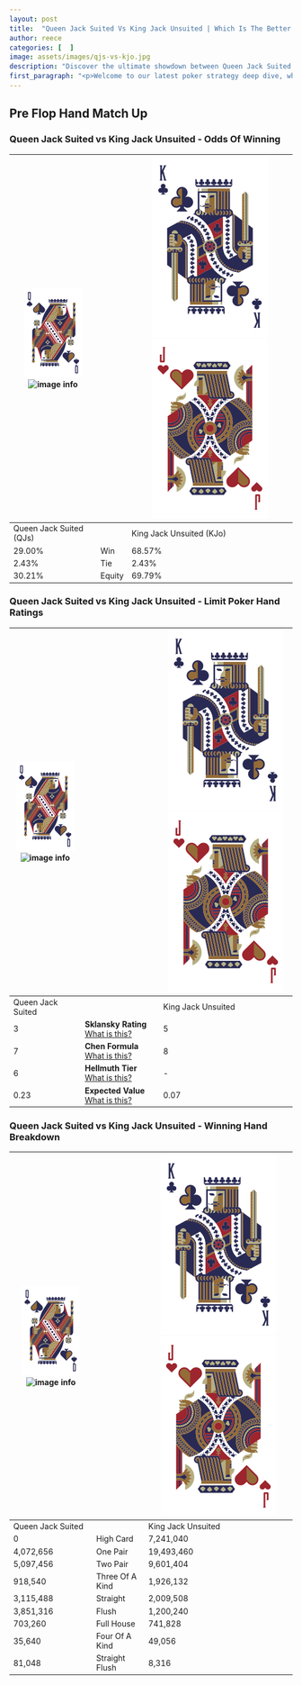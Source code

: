 ```yaml
---
layout: post
title:  "Queen Jack Suited Vs King Jack Unsuited | Which Is The Better Hand In Poker? A Complete Guide"
author: reece
categories: [  ]
image: assets/images/qjs-vs-kjo.jpg
description: "Discover the ultimate showdown between Queen Jack Suited and King Jack Unsuited in poker! Uncover the odds, strategies, and scenarios where one hand triumphs over the other. Get ready to up your poker game with this thrilling analysis."
first_paragraph: "<p>Welcome to our latest poker strategy deep dive, where we're pitting two distinct hands against each other in a high-stakes showdown: Queen Jack Suited vs King Jack Unsuited.</p><p>In the dynamic world of poker, every decision counts, and knowing which hand holds the upper hand is key to your success at the table.</p><p>In this article, we'll dissect these two hands, explore the scenarios where one dominates the other, and equip you with the knowledge to make strategic choices that can tip the odds in your favor.</p><p>Get ready to unravel the intriguing dynamics of these poker hands and elevate your game to new heights.</p>"
---
```




[comment]: # (sp0)

## Pre Flop Hand Match Up

<div class="table hand-ratings" markdown="1"> 



### Queen Jack Suited vs King Jack Unsuited - Odds Of Winning


    
| ![image info](assets/images/hand1/Q.png) ![image info](assets/images/hand1/Js.png) |  | ![image info](assets/images/hand2/K.png) ![image info](assets/images/hand2/Jo.png) |
| -------- | -------- | -------- |
| Queen Jack Suited (QJs) |  | King Jack Unsuited (KJo) |
| 29.00% | Win | 68.57% |
| 2.43% | Tie | 2.43% |
| 30.21% | Equity | 69.79% |




[comment]: # (sp1)



### Queen Jack Suited vs King Jack Unsuited - Limit Poker Hand Ratings


    
| ![image info](assets/images/hand1/Q.png) ![image info](assets/images/hand1/Js.png) |  | ![image info](assets/images/hand2/K.png) ![image info](assets/images/hand2/Jo.png) |
| -------- | -------- | -------- |
| Queen Jack Suited |  | King Jack Unsuited |
| 3 | **Sklansky Rating** [What is this?](/sklansky-rating-explained) | 5 |
| 7 | **Chen Formula** [What is this?](/chen-formula-explained) | 8 |
| 6 | **Hellmuth Tier** [What is this?](/Hellmuth-tier-explained) | - |
| 0.23 | **Expected Value** [What is this?](/expected-value-explained) | 0.07 |




[comment]: # (sp2)



### Queen Jack Suited vs King Jack Unsuited - Winning Hand Breakdown


    
| ![image info](assets/images/hand1/Q.png) ![image info](assets/images/hand1/Js.png) |  | ![image info](assets/images/hand2/K.png) ![image info](assets/images/hand2/Jo.png) |
| -------- | -------- | -------- |
| Queen Jack Suited |  | King Jack Unsuited |
| 0 | High Card | 7,241,040 |
| 4,072,656 | One Pair | 19,493,460 |
| 5,097,456 | Two Pair | 9,601,404 |
| 918,540 | Three Of A Kind | 1,926,132 |
| 3,115,488 | Straight | 2,009,508 |
| 3,851,316 | Flush | 1,200,240 |
| 703,260 | Full House | 741,828 |
| 35,640 | Four Of A Kind | 49,056 |
| 81,048 | Straight Flush | 8,316 |




[comment]: # (sp3)



</div>

[comment]: # (sp4)



[comment]: # (sp5)

